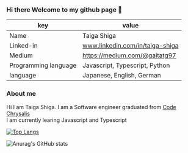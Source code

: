 ### Hi there Welcome to my github page 🤝

<!--
**gagataiga/gagataiga** is a ✨ _special_ ✨ repository because its `README.md` (this file) appears on your GitHub profile.

Here are some ideas to get you started:

- 🔭 I’m currently working on ...
- 🌱 I’m currently learning ...
- 👯 I’m looking to collaborate on ...
- 🤔 I’m looking for help with ...
- 💬 Ask me about ...
- 📫 How to reach me: ...
- 😄 Pronouns: ...
- ⚡ Fun fact: ...
-->

| key | value |
| ---- | ---- |
| Name | Taiga Shiga |
| Linked-in | www.linkedin.com/in/taiga-shiga | 
| Medium | https://medium.com/@gaitatg97 | 
| Programming language | Javascript, Typescript, Python |
| language | Japanese, English, German |

### About me 
Hi I am Taiga Shiga. I am a Software engineer graduated from [Code Chrysalis](https://www.codechrysalis.io/) <br>
I am currently learing Javascript and Typescript

[![Top Langs](https://github-readme-stats.vercel.app/api/top-langs/?username=gagataiga
)](https://github.com/anuraghazra/github-readme-stats)

![Anurag's GitHub stats](https://github-readme-stats.vercel.app/api?username=gagataiga&show_icons=true&theme=transparent)

